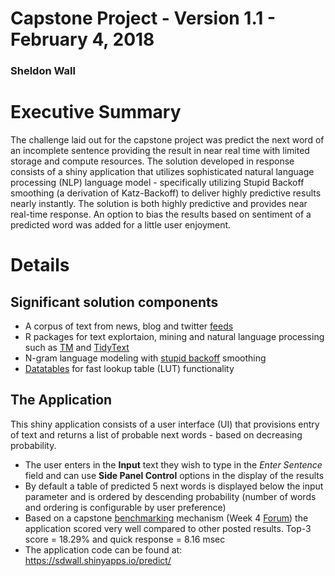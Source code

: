 # Capstone Project - Version 1.1 - February 4, 2018
### Sheldon Wall

# Executive Summary

The challenge laid out for the capstone project was predict the next word of an incomplete sentence providing the result in near real time with limited storage and compute resources.
The solution developed in response consists of a shiny application that utilizes sophisticated natural language processing (NLP) language model - specifically utilizing Stupid Backoff smoothing (a derivation of Katz-Backoff) to deliver highly predictive results nearly instantly.  The solution is both highly predictive and provides near real-time response.  An option to bias the results based on sentiment of a predicted word was added for a little user enjoyment. 

# Details
## Significant solution components
- A corpus of text from news, blog and twitter [feeds](https://d396qusza40orc.cloudfront.net/dsscapstone/dataset/Coursera-SwiftKey.zip)
- R packages for text explortaion, mining and natural language processing such as [TM](https://cran.r-project.org/web/packages/tm/index.html) and [TidyText](https://cran.r-project.org/web/packages/tidytext/index.html)
- N-gram language modeling with [stupid backoff](http://www.aclweb.org/anthology/D07-1090.pdf) smoothing
- [Datatables](https://cran.r-project.org/web/packages/data.table/index.html) for fast lookup table (LUT) functionality

## The Application
This shiny application consists of a user interface (UI) that provisions entry of text and returns a list of probable next words - based on decreasing probability.
- The user enters in the **Input** text they wish to type in the _Enter Sentence_ field and can use **Side Panel Control** options in the display of the results
- By default a table of predicted 5 next words is displayed below the input parameter and is ordered by descending probability (number of words and ordering is configurable by user preference)
- Based on a capstone [benchmarking](https://github.com/hfoffani/dsci-benchmark) mechanism (Week 4 [Forum](https://www.coursera.org/learn/data-science-project/discussions/weeks/4/threads/qnLGp_1IEealOAqmTyI3zA)) the application scored very well compared to other posted results.  Top-3 score = 18.29% and quick response = 8.16 msec
- The application code can be found at: <https://sdwall.shinyapps.io/predict/>
